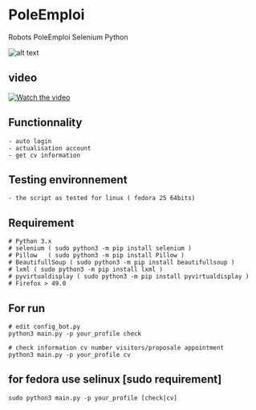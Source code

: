 # PoleEmploi
Robots PoleEmploi Selenium Python  

![alt text](http://alloemploi.fr/img/logo-pole-emploi.png)  

## video 
[![Watch the video](http://img.youtube.com/vi/KfOyb2EXQnY/0.jpg)](https://youtu.be/KfOyb2EXQnY)


## Functionnality
```
- auto login
- actualisation account
- get cv information
```

## Testing environnement
```
- the script as tested for linux ( fedora 25 64bits)
```


## Requirement
```
# Python 3.x
# selenium ( sudo python3 -m pip install selenium )
# Pillow   ( sudo python3 -m pip install Pillow )
# BeautifullSoup ( sudo python3 -m pip install beautifullsoup )
# lxml ( sudo python3 -m pip install lxml ) 
# pyvirtualdisplay ( sudo python3 -m pip install pyvirtualdisplay )
# Firefox > 49.0
```

## For run
```
# edit config_bot.py
python3 main.py -p your_profile check

# check information cv number visitors/proposale appointment 
python3 main.py -p your_profile cv
```

## for fedora use selinux [sudo requirement]
```
sudo python3 main.py -p your_profile [check|cv]
```


